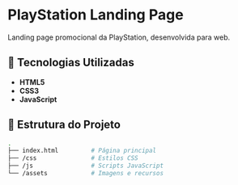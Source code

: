 # PlayStation Landing Page

Landing page promocional da PlayStation, desenvolvida para web.

## 🚀 Tecnologias Utilizadas

- **HTML5**
- **CSS3**
- **JavaScript**

## 📂 Estrutura do Projeto

```bash
.
├── index.html         # Página principal
├── /css               # Estilos CSS
├── /js                # Scripts JavaScript
└── /assets            # Imagens e recursos
